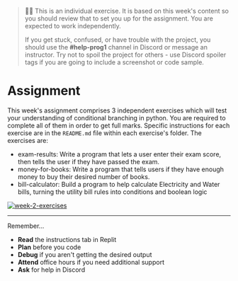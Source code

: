   
> 🧑‍💻 This is an individual exercise. It is based on this week's content so you should
> review that to set you up for the assignment. You are expected to work independently.
>
> If you get stuck, confused, or have trouble with the project, you should use the **#help-prog1** channel in Discord or message an instructor. Try not to spoil the project for others - use Discord spoiler tags if you are going to include a screenshot or code sample. 

# Assignment

This week's assignment comprises 3 independent exercises which will test your 
understanding of conditional branching in python. You are required to complete
all of them in order to get full marks. Specific instructions for each exercise are 
in the `README.md` file within each exercise's folder. The exercises are:

* exam-results: Write a program that lets a user enter their exam score, then tells the user if they have passed the exam.
* money-for-books: Write a program that tells users if they have enough money to buy their desired number of books.
* bill-calculator: Build a program to help calculate Electricity and Water bills, turning the utility bill rules into conditions and boolean logic

[![week-2-exercises](https://img.shields.io/static/v1?label=Open&message=Week%202%20Exercises&color=blue)](https://classroom.github.com/a/lu1UnZiN)

---

Remember...

- **Read** the instructions tab in Replit
- **Plan** before you code
- **Debug** if you aren't getting the desired output
- **Attend** office hours if you need additional support
- **Ask** for help in Discord
